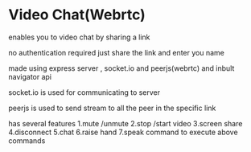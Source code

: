 # Video Chat(Webrtc)

enables you to video chat by sharing a link

no authentication required just share the link and enter you name

made using express server , socket.io and peerjs(webrtc) and inbult navigator api

socket.io is used for communicating to server

peerjs is used to send stream to all the peer in the specific link

has several features
1.mute /unmute
2.stop /start video
3.screen share
4.disconnect
5.chat
6.raise hand
7.speak command to execute above commands
